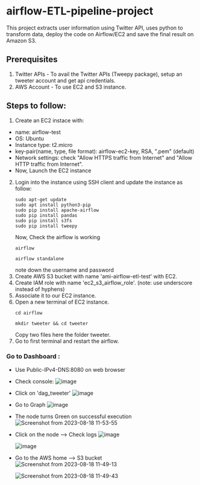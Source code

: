 # airflow-ETL-pipeline-project
This project extracts user information using Twitter API, uses python to transform data, deploy the code on Airflow/EC2 and save the final result on Amazon S3.

## Prerequisites
1. Twitter APIs - To avail the Twitter APIs (Tweepy package), setup an tweeter account and get api credentials.
2. AWS Account - To use EC2 and S3 instance.

## Steps to follow:
1. Create an EC2 instace with:
  - name: airflow-test
  - OS: Ubuntu
  - Instance type: t2.micro
  - key-pair(name, type, file format): airflow-ec2-key, RSA, ".pem" (default)
  - Network settings: check "Allow HTTPS traffic from Internet" and "Allow HTTP traffic from Internet".
  - Now, Launch the EC2 instance
2. Login into the instance using SSH client and update the instance as follow:
    ```
    sudo apt-get update
    sudo apt install python3-pip
    sudo pip install apache-airflow
    sudo pip install pandas 
    sudo pip install s3fs
    sudo pip install tweepy
    ```
    Now, Check the airflow is working
    ```
    airflow
    ```
    ```
    airflow standalone
    ```
    note down the username and password
3. Create AWS S3 bucket with name 'ami-airflow-etl-test' with EC2.
4. Create IAM role with name 'ec2_s3_airflow_role'. (note: use underscore instead of hyphens)
5. Associate it to our EC2 instance.
6. Open a new terminal of EC2 instance.
    ```
    cd airflow
    ```
    ```
    mkdir tweeter && cd tweeter
    ```
    Copy two files here the folder tweeter.
7. Go to first terminal and restart the airflow.


### Go to Dashboard :
* Use Public-IPv4-DNS:8080 on web browser
* Check console:
  ![image](https://github.com/amishah137/airflow-ETL-pipeline-project/assets/11003645/3f409ef0-e0bf-46c4-9937-bacf9f67381e)

* Click on 'dag_tweeter'
  ![image](https://github.com/amishah137/airflow-ETL-pipeline-project/assets/11003645/a921d599-2687-42db-944e-bfe53faaa023)

* Go to Graph
  ![image](https://github.com/amishah137/airflow-ETL-pipeline-project/assets/11003645/a7559cba-5a16-4b98-8a6c-8d7ffa17977f)

* The node turns Green on successful execution
  ![Screenshot from 2023-08-18 11-53-55](https://github.com/amishah137/airflow-ETL-pipeline-project/assets/11003645/7833f30f-31ab-49dc-9823-77b4d3aa0aa6)

* Click on the node --> Check logs
  ![image](https://github.com/amishah137/airflow-ETL-pipeline-project/assets/11003645/3acb2fee-85da-446f-bbda-d4164eb5720f)

  ![image](https://github.com/amishah137/airflow-ETL-pipeline-project/assets/11003645/88715a63-8545-4366-98f8-05dcd548d195)

* Go to the AWS home --> S3 bucket
  ![Screenshot from 2023-08-18 11-49-13](https://github.com/amishah137/airflow-ETL-pipeline-project/assets/11003645/9057315d-d140-4151-9877-fde102fdcb48)

  ![Screenshot from 2023-08-18 11-49-43](https://github.com/amishah137/airflow-ETL-pipeline-project/assets/11003645/008253eb-13da-48d3-8270-8de50b02925b)

